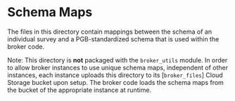 # Schema Maps

The files in this directory contain mappings between the schema of an individual survey and a PGB-standardized schema that is used within the broker code.

Note: This directory is __not__ packaged with the `broker_utils` module.
In order to allow broker instances to use unique schema maps, independent of other instances, each instance uploads this directory to its [`broker_files`] Cloud Storage bucket upon setup.
The broker code loads the schema maps from the bucket of the appropriate instance at runtime.
